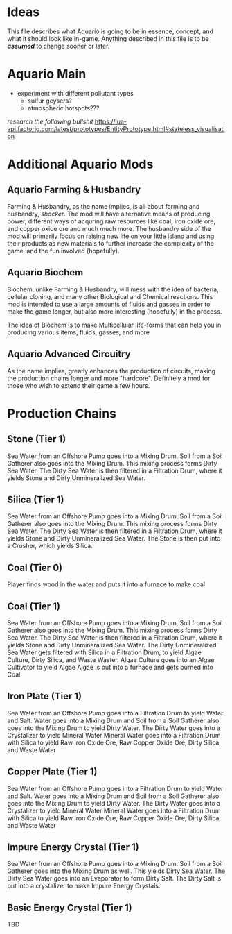 # Ideas
This file describes what Aquario is going to be in essence, concept, and what it should look like in-game.
Anything described in this file is to be ***assumed*** to change sooner or later.

# Aquario Main
- experiment with different pollutant types
    - sulfur geysers?
    - atmospheric hotspots???

*research the following bullshit*
https://lua-api.factorio.com/latest/prototypes/EntityPrototype.html#stateless_visualisation

# Additional Aquario Mods
## Aquario Farming & Husbandry
Farming & Husbandry, as the name implies, is all about farming and husbandry, *shocker*. The mod will have alternative means of producing power, different ways of acquring raw resources like coal, iron oxide ore, and copper oxide ore and much much more. The husbandry side of the mod will primarily focus on raising new life on your little island and using their products as new materials to further increase the complexity of the game, and the fun involved (hopefully).

## Aquario Biochem
Biochem, unlike Farming & Husbandry, will mess with the idea of bacteria, cellular cloning, and many other Biological and Chemical reactions. This mod is intended to use a large amounts of fluids and gasses in order to make the game longer, but also more interesting (hopefully) in the process.

The idea of Biochem is to make Multicellular life-forms that can help you in producing various items, fluids, gasses, and more

## Aquario Advanced Circuitry
As the name implies, greatly enhances the production of circuits, making the production chains longer and more "hardcore". Definitely a mod for those who wish to extend their game a few hours.

# Production Chains
## Stone (Tier 1)
Sea Water from an Offshore Pump goes into a Mixing Drum, Soil from a Soil Gatherer also goes into the Mixing Drum. This mixing process forms Dirty Sea Water.
The Dirty Sea Water is then filtered in a Filtration Drum, where it yields Stone and Dirty Unmineralized Sea Water.

## Silica (Tier 1)
Sea Water from an Offshore Pump goes into a Mixing Drum, Soil from a Soil Gatherer also goes into the Mixing Drum. This mixing process forms Dirty Sea Water.
The Dirty Sea Water is then filtered in a Filtration Drum, where it yields Stone and Dirty Unmineralized Sea Water.
The Stone is then put into a Crusher, which yields Silica.

## Coal (Tier 0)
Player finds wood in the water and puts it into a furnace to make coal

## Coal (Tier 1)
Sea Water from an Offshore Pump goes into a Mixing Drum, Soil from a Soil Gatherer also goes into the Mixing Drum. This mixing process forms Dirty Sea Water.
The Dirty Sea Water is then filtered in a Filtration Drum, where it yields Stone and Dirty Unmineralized Sea Water.
The Dirty Unmineralized Sea Water gets filtered with Silica in a Filtration Drum, to yield Algae Culture, Dirty Silica, and Waste Waster.
Algae Culture goes into an Algae Cultivator to yield Algae
Algae is put into a furnace and gets burned into Coal

## Iron Plate (Tier 1)
Sea Water from an Offshore Pump goes into a Filtration Drum to yield Water and Salt.
Water goes into a Mixing Drum and Soil from a Soil Gatherer also goes into the Mixing Drum to yield Dirty Water.
The Dirty Water goes into a Crystalizer to yield Mineral Water
Mineral Water goes into a Filtration Drum with Silica to yield Raw Iron Oxide Ore, Raw Copper Oxide Ore, Dirty Silica, and Waste Water

## Copper Plate (Tier 1)
Sea Water from an Offshore Pump goes into a Filtration Drum to yield Water and Salt.
Water goes into a Mixing Drum and Soil from a Soil Gatherer also goes into the Mixing Drum to yield Dirty Water.
The Dirty Water goes into a Crystalizer to yield Mineral Water
Mineral Water goes into a Filtration Drum with Silica to yield Raw Iron Oxide Ore, Raw Copper Oxide Ore, Dirty Silica, and Waste Water

## Impure Energy Crystal (Tier 1)
Sea Water from an Offshore Pump goes into a Mixing Drum. Soil from a Soil Gatherer goes into the Mixing Drum as well. This yields Dirty Sea Water.
The Dirty Sea Water goes into an Evaporator to form Dirty Salt.
The Dirty Salt is put into a crystalizer to make Impure Energy Crystals.

## Basic Energy Crystal (Tier 1)
TBD